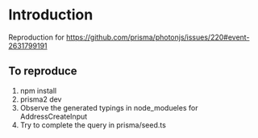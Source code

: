 # Introduction

Reproduction for https://github.com/prisma/photonjs/issues/220#event-2631799191

## To reproduce

1. npm install
2. prisma2 dev
3. Observe the generated typings in node_modueles for AddressCreateInput
4. Try to complete the query in prisma/seed.ts
